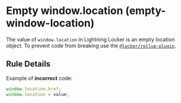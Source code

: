 # Empty window.location (empty-window-location)

The value of `window.location` in Lightning Locker is an empty location object.
To prevent code from breaking use the [`@locker/rollup-plugin`].

## Rule Details

Example of **incorrect** code:

<!-- eslint-disable no-undef, no-unused-expressions -->
```js
window.location.href;
window.location = value;
```

[`@locker/rollup-plugin`]: https://www.npmjs.com/package/@locker/rollup-plugin
